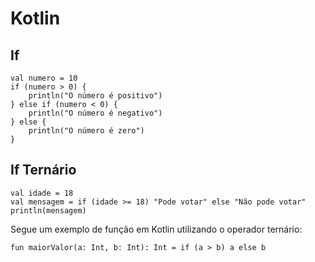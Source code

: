 # Kotlin

## If

```
val numero = 10
if (numero > 0) {
    println("O número é positivo")
} else if (numero < 0) {
    println("O número é negativo")
} else {
    println("O número é zero")
}
```

## If Ternário

```
val idade = 18
val mensagem = if (idade >= 18) "Pode votar" else "Não pode votar"
println(mensagem)
```

Segue um exemplo de função em Kotlin utilizando o operador ternário:

```
fun maiorValor(a: Int, b: Int): Int = if (a > b) a else b
```

